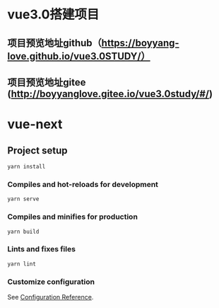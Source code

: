 # vue3.0搭建项目

## 项目预览地址github（https://boyyang-love.github.io/vue3.0STUDY/）

## 项目预览地址gitee (http://boyyanglove.gitee.io/vue3.0study/#/)


# vue-next

## Project setup
```
yarn install
```

### Compiles and hot-reloads for development
```
yarn serve
```

### Compiles and minifies for production
```
yarn build
```

### Lints and fixes files
```
yarn lint
```

### Customize configuration
See [Configuration Reference](https://cli.vuejs.org/config/).
